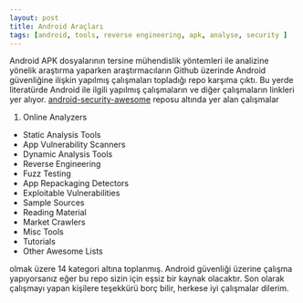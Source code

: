 ```yaml
---
layout: post
title: Android Araçları
tags: [android, tools, reverse engineering, apk, analyse, security ]
---
```


Android APK dosyalarının tersine mühendislik yöntemleri ile analizine yönelik araştırma yaparken araştırmacıların Github üzerinde Android güvenliğine ilişkin yapılmış çalışmaları topladığı repo karşıma çıktı. Bu yerde literatürde Android ile ilgili yapılmış çalışmaların ve diğer çalışmaların linkleri yer alıyor. [android-security-awesome](https://github.com/ashishb/android-security-awesome) reposu altında yer alan çalışmalar

1. Online Analyzers
* Static Analysis Tools
* App Vulnerability Scanners
* Dynamic Analysis Tools
* Reverse Engineering
* Fuzz Testing
* App Repackaging Detectors
* Exploitable Vulnerabilities
* Sample Sources
* Reading Material
* Market Crawlers
* Misc Tools
* Tutorials
* Other Awesome Lists

 olmak üzere 14 kategori altına toplanmış. Android güvenliği üzerine çalışma yapıyorsanız eğer bu repo sizin için eşsiz bir kaynak olacaktır. Son olarak çalışmayı yapan kişilere teşekkürü borç bilir, herkese iyi çalışmalar dilerim.